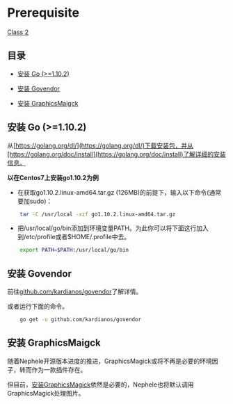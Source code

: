 # Prerequisite

[Class 2](https://github.com/ctripcorp/nephele/blob/master/docs/cn/REQUIREMENT_CLASS.md)

## 目录

* [安装 Go (>=1.10.2)](#安装-go-1102)

* [安装 Govendor](#安装-govendor)

* [安装 GraphicsMaigck](#安装-graphicsmaigck)

## 安装 Go (>=1.10.2)

从[https://golang.org/dl/](https://golang.org/dl/)下载安装包，并从[https://golang.org/doc/install](https://golang.org/doc/install)了解详细的安装信息。

**以在Centos7上安装go1.10.2为例**

* 在获取go1.10.2.linux-amd64.tar.gz (126MB)的前提下，输入以下命令(通常要加sudo)：

```bash
    tar -C /usr/local -xzf go1.10.2.linux-amd64.tar.gz  
```

* 把/usr/local/go/bin添加到环境变量PATH。为此你可以将下面这行加入到/etc/profile或者$HOME/.profile中去。

```bash
    export PATH=$PATH:/usr/local/go/bin
```

## 安装 Govendor

前往[github.com/kardianos/govendor](https://github.com/kardianos/govendor)了解详情。

或者运行下面的命令。

```bash
    go get -u github.com/kardianos/govendor
```

## 安装 GraphicsMaigck

随着Nephele开源版本进度的推进，GraphicsMagick或将不再是必要的环境因子，转而作为一款插件存在。
    
但目前，[安装GraphicsMagick](https://github.com/ctripcorp/nephele/tree/master/thirdparty/graphicsmagick)依然是必要的，Nephele也将默认调用GraphicsMagick处理图片。
